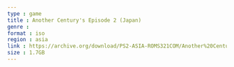 ```yaml
---
type : game
title : Another Century's Episode 2 (Japan)
genre : 
format : iso
region : asia
link : https://archive.org/download/PS2-ASIA-ROMS321COM/Another%20Century%27s%20Episode%202%20%28Japan%29.7z
size : 1.7GB
---
```

